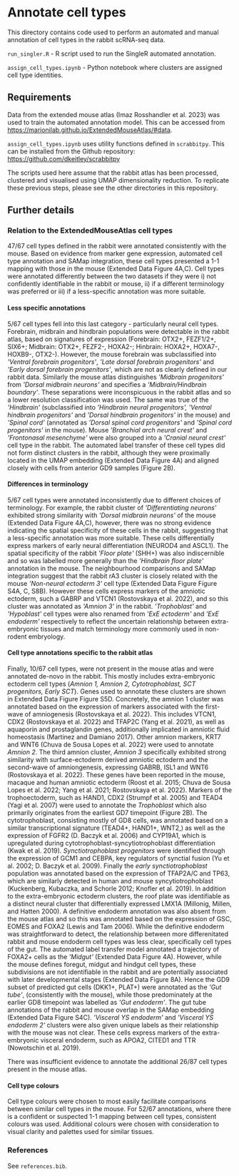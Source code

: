 # Annotate cell types

This directory contains code used to perform an automated and manual annotation of cell types in the rabbit scRNA-seq data.

`run_singler.R` - R script used to run the SingleR automated annotation.

`assign_cell_types.ipynb` - Python notebook where clusters are assigned cell type identities.

## Requirements

Data from the extended mouse atlas (Imaz Rosshandler et al. 2023) was used to train the automated annotation model. This can be accessed from <https://marionilab.github.io/ExtendedMouseAtlas/#data>.

`assign_cell_types.ipynb` uses utility functions defined in `scrabbitpy`. This can be installed from the Github repository: <https://github.com/dkeitley/scrabbitpy>

The scripts used here assume that the rabbit atlas has been processed, clustered and visualised using UMAP dimensionality reduction. To replicate these previous steps, please see the other directories in this repository.

## Further details

### Relation to the ExtendedMouseAtlas cell types

47/67 cell types defined in the rabbit were annotated consistently with the mouse. Based on evidence from marker gene expression, automated cell type annotation and SAMap integration, these cell types presented a 1-1 mapping with those in the mouse (Extended Data Figure 4A,C). Cell types were annotated differently between the two datasets if they were i) not confidently identifiable in the rabbit or mouse, ii) if a different terminology was preferred or iii) if a less-specific annotation was more suitable.

#### Less specific annotations

5/67 cell types fell into this last category - particularly neural cell types. Forebrain, midbrain and hindbrain populations were detectable in the rabbit atlas, based on signatures of expression (Forebrain: OTX2+, FEZF1/2+, SIX6+; Midbrain: OTX2+, FEZF2-, HOXA2-; Hinbrain: HOXA2+, HOXA7-, HOXB9-, OTX2-). However, the mouse forebrain was subclassified into *'Ventral forebrain progenitors'*, *'Late dorsal forebrain progenitors'* and *'Early dorsal forebrain progenitors'*, which are not as clearly defined in our rabbit data. Similarly the mouse atlas distinguishes *'Midbrain progenitors'* from *'Dorsal midbrain neurons'* and specifies a *'Midbrain/Hindbrain boundary'*. These separations were inconspicuous in the rabbit atlas and so a lower resolution classification was used. The same was true of the *'Hindbrain'* (subclassified into *'Hindbrain neural progenitors', 'Ventral hindbrain progenitors'* and *'Dorsal hindbrain progenitors'* in the mouse) and *'Spinal cord'* (annotated as *'Dorsal spinal cord progenitors'* and *'Spinal cord progenitors'* in the mouse). Mouse *'Branchial arch neural crest'* and *'Frontonasal mesenchyme'* were also grouped into a *'Cranial neural crest'* cell type in the rabbit. The automated label transfer of these cell types did not form distinct clusters in the rabbit, although they were proximally located in the UMAP embedding (Extended Data Figure 4A) and aligned closely with cells from anterior GD9 samples (Figure 2B).

#### Differences in terminology

5/67 cell types were annotated inconsistently due to different choices of terminology. For example, the rabbit cluster of *'Differentiating neurons'* exhibited strong similarity with *'Dorsal midbrain neurons'* of the mouse (Extended Data Figure 4A,C), however, there was no strong evidence indicating the spatial specificity of these cells in the rabbit, suggesting that a less-specific annotation was more suitable. These cells differentially express markers of early neural differentiation (NEUROD4 and ASCL1). The spatial specificity of the rabbit *'Floor plate'* (SHH+) was also indiscernible and so was labelled more generally than the *'Hindbrain floor plate'* annotation in the mouse. The neighbourhood comparisons and SAMap integration suggest that the rabbit rA3 cluster is closely related with the mouse *'Non-neural ectoderm 3'* cell type (Extended Data Figure Figure S4A, C, S8B). However these cells express markers of the amniotic ectoderm, such a GABRP and VTCN1 (Rostovskaya et al. 2022), and so this cluster was annotated as *'Amnion 3'* in the rabbit. *'Trophoblast'* and *'Hypoblast'* cell types were also renamed from *'ExE ectoderm'* and *'ExE endoderm'* respectively to reflect the uncertain relationship between extra-embryonic tissues and match terminology more commonly used in non-rodent embryology.

#### Cell type annotations specific to the rabbit atlas

Finally, 10/67 cell types, were not present in the mouse atlas and were annotated de-novo in the rabbit. This mostly includes extra-embryonic ectoderm cell types (*Amnion 1, Amnion 2, Cytotrophoblast, SCT progenitors, Early SCT*). Genes used to annotate these clusters are shown in Extended Data Figure Figure S5D. Concretely, the amnion 1 cluster was annotated based on the expression of markers associated with the first-wave of amniogenesis (Rostovskaya et al. 2022). This includes VTCN1, CDX2 (Rostovskaya et al. 2022) and TFAP2C (Yang et al. 2021), as well as aquaporin and prostaglandin genes, additionally implicated in amniotic fluid homeostasis (Martinez and Damiano 2017). Other amnion markers, KRT7 and WNT6 (Chuva de Sousa Lopes et al. 2022) were used to annotate *Amnion 2*. The third amnion cluster, *Amnion 3* specifically exhibited strong similarity with surface-ectoderm derived amniotic ectoderm and the second-wave of amniongenesis, expressing GABRB, ISL1 and WNT6 (Rostovskaya et al. 2022). These genes have been reported in the mouse, macaque and human amniotic ectoderm (Roost et al. 2015; Chuva de Sousa Lopes et al. 2022; Yang et al. 2021; Rostovskaya et al. 2022). Markers of the trophoectoderm, such as HAND1, CDX2 (Strumpf et al. 2005) and TEAD4 (Yagi et al. 2007) were used to annotate the *Trophoblast* which also primarily originates from the earliest GD7 timepoint (Figure 2B). The cytotrophoblast, consisting mostly of GD8 cells, was annotated based on a similar transcriptional signature (TEAD4+, HAND1+, WNT2,) as well as the expression of FGFR2 (D. Baczyk et al. 2006) and CYP19A1, which is upregulated during cytotrophoblast-syncytiotrophoblast differentiation (Kwak et al. 2019). *Synctiotrophoblast progenitors* were identified through the expression of GCM1 and CEBPA, key regulators of synctial fusion (Yu et al. 2002; D. Baczyk et al. 2009). Finally the *early synctiotrophoblast* population was annotated based on the expression of TFAP2A/C and TP63, which are similarly detected in human and mouse syncytiotrophoblast (Kuckenberg, Kubaczka, and Schorle 2012; Knofler et al. 2019). In addition to the extra-embryonic ectoderm clusters, the roof plate was identifiable as a distinct neural cluster that differentially expressed LMX1A (Millonig, Millen, and Hatten 2000). A definitive endoderm annotation was also absent from the mouse atlas and so this was annotated based on the expression of GSC, EOMES and FOXA2 (Lewis and Tam 2006). While the definitive endoderm was straightforward to detect, the relationship between more differenitated rabbit and mouse endoderm cell types was less clear, specifically cell types of the gut. The automated label transfer model annotated a trajectory of FOXA2+ cells as the *'Midgut'* (Extended Data Figure 4A). However, while the mouse defines foregut, midgut and hindgut cell types, these subdivisions are not identifiable in the rabbit and are potentially associated with later developmental stages (Extended Data Figure 8A). Hence the GD9 subset of predicted gut cells (DKK1+, PLAT+) were annotated as the *'Gut tube'*, (consistently with the mouse), while those predominately at the earlier GD8 timepoint was labelled as *'Gut endoderm'*. The gut tube annotations of the rabbit and mouse overlap in the SAMap embedding (Extended Data Figure S4C). *'Visceral YS endoderm'* and *'Visceral YS endoderm 2'* clusters were also given unique labels as their relationship with the mouse was not clear. These cells express markers of the extra-embryonic visceral endoderm, such as APOA2, CITED1 and TTR (Nowotschin et al. 2019).

There was insufficient evidence to annotate the additional 26/87 cell types present in the mouse atlas.

#### Cell type colours

Cell type colours were chosen to most easily facilitate comparisons between similar cell types in the mouse. For 52/67 annotations, where there is a confident or suspected 1-1 mapping between cell types, consistent colours was used. Additional colours were chosen with consideration to visual clarity and palettes used for similar tissues.

### References

See `references.bib`.
